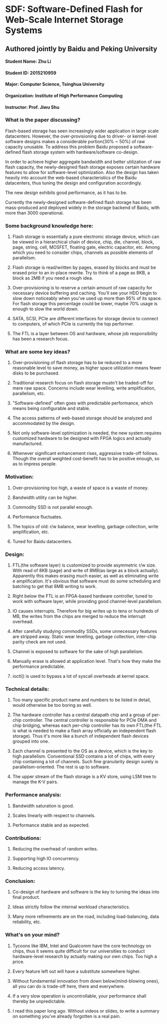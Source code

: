 # SDF: Software-Defined Flash for Web-Scale Internet Storage Systems
## Authored jointly by Baidu and Peking University

#### Student Name: Zhu Li
#### Student ID: 2015210959
#### Major: Computer Science, Tsinghua University
#### Organization: Institute of High Performance Computing
#### Instructor: Prof. Jiwu Shu

### What is the paper discussing?
Flash-based storage has seen increasingly wider application in large scale datacenters. However, the over-provisioning due to driver- or kernel-level software designs makes a considerable portion(30% ~ 50%) of raw capacity unusable. To address this problem Baidu proposed a software-defined flash storage system with hardware/software co-design.

In order to achieve higher aggregate bandwidth and better utilization of raw flash capacity, the newly-designed flash storage exposes certain hardware features to allow for software-level optimization. Also the design has taken heavily into account the web-based characteristics of the Baidu datacenters, thus tuning the design and configuration accordingly.

The new design exhibits good performance, as it has to be.

Currently the newly-designed software-defined flash storage has been mass-produced and deployed widely in the storage backend of Baidu, with more than 3000 operational.

### Some background knowledge here:
1. Flash storage is essentially a pure electronic storage device, which can be viewed in a hierarchical chain of device, chip, die, channel, block, page, string, cell, MOSFET, floating gate, electric capacitor, etc. Among which you need to consider chips, channels as possible elements of parallelism.

2. Flash storage is read/written by pages, erased by blocks and must be erased prior to an in-place rewrite. Try to think of a page as 8KB, a block as 2MB if you need a rough idea.

3. Over-provisioning is to reserve a certain amount of raw capacity for necessary device buffering and caching. You'll see your HDD begin to slow down noticeably when you've used up more than 95% of its space. For flash storage this percentage could be lower, maybe 70% usage is enough to slow the world down.

4. SATA, SCSI, PCIe are different interfaces for storage device to connect to computers, of which PCIe is currently the top performer.

5. The FTL is a layer between OS and hardware, whose job responsibility has been a research focus.

### What are some key ideas?
1. Over-provisioning of flash storage has to be reduced to a more reasonable level to save money, as higher space utilization means fewer disks to be purchased.

2. Traditional research focus on flash storage mustn't be traded-off for mere raw space. Concerns include wear levelling, write amplification, parallelism, etc.

3. "Software-defined" often goes with predictable performance, which means being configurable and stable.

4. The access patterns of web-based storage should be analyzed and accommodated by the design.

5. Not only software-level optimization is needed, the new system requires customized hardware to be designed with FPGA logics and actually manufactured.

6. Whenever significant enhancement rises, aggressive trade-off follows. Though the overall weighted cost-benefit has to be positive enough, so as to impress people.

### Motivation:
1. Over-provisioning too high, a waste of space is a waste of money.

2. Bandwidth utility can be higher.

3. Commodity SSD is not parallel enough.

4. Performance fluctuates.

5. The topics of old: r/w balance, wear levelling, garbage collection, write amplification, etc.

6. Tuned for Baidu datacenters.

### Design:
1. FTL(the software layer) is customized to provide asymmetric r/w size. With read of 8KB (page) and write of 8MB(as large as a block actually). Apparently this makes erasing much easier, as well as eliminating write e amplification. It's obvious that software must do some scheduling and batching to get that 8MB writing to work.

2. Right below the FTL is an FPGA-based hardware controller, tuned to work with software layer, while providing good channel-level parallelism.

3. IO causes interrupts. Therefore for big writes up to tens or hundreds of MB, the writes from the chips are merged to reduce the interrupt overhead.

4. After carefully studying commodity SSDs, some unnecessary features are stripped away. Static wear levelling, garbage collection, inter-chip parity check are not used.    

5. Channel is exposed to software for the sake of high parallelism.

6. Manually erase is allowed at application level. That's how they make the performance predictable.

7. ioctl() is used to bypass a lot of syscall overheads at kernel space.

### Technical details:
1. Too many specific product name and numbers to be listed in detail, would otherwise be too boring as well.

2. The hardware controller has a central datapath chip and a group of per-chip controller. The central controller is responsible for PCIe DMA and chip bridging, whereas each per-chip controller has its own FTL(the FTL is what is needed to make a flash array officially an independent flash storage). Thus it's more like a bunch of independent flash devices grouped into one.

3. Each channel is presented to the OS as a device, which is the key to high parallelism. Conventional SSD contains a lot of chips, with every chip containing a lot of channels. Such fine granularity design surely is parallelism-oriented. The rest is up to software.

4. The upper stream of the flash storage is a KV store, using LSM tree to manage the K-V pairs.

### Performance analysis:
1. Bandwidth saturation is good.

2. Scales linearly with respect to channels.

3. Performance stable and as expected.

### Contributions:
1. Reducing the overhead of random writes.

2. Supporting high IO concurrency.

3. Reducing access latency.

### Conclusion:
1. Co-design of hardware and software is the key to turning the ideas into final product.

2. Ideas strictly follow the internal workload characteristics.

3. Many more refinements are on the road, including load-balancing, data reliability, etc.

### What's on your mind?
1. Tycoons like IBM, Intel and Qualcomm have the core technology on chips, thus it seems quite difficult for our universities to conduct hardware-level research by actually making our own chips. Too high a price.

2. Every feature left out will have a substitute somewhere higher.

3. Without fundamental innovation from down below(mind-blowing ones), all you can do is trade-off here, there and everywhere.

4. If a very slow operation is uncontrollable, your performance shall thereby be unpredictable.

5. I read this paper long ago. Without videos or slides, to write a summary on something you've already forgotten is a real pain.
